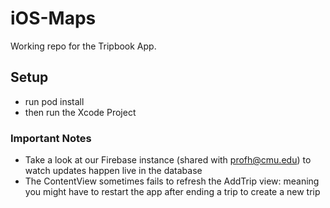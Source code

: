 # iOS-Maps
Working repo for the Tripbook App. 


## Setup

* run pod install 
* then run the Xcode Project

### Important Notes 

* Take a look at our Firebase instance (shared with profh@cmu.edu) to watch updates happen live in the database 
* The ContentView sometimes fails to refresh the AddTrip view: meaning you might have to restart the app after ending a trip to create a new trip

